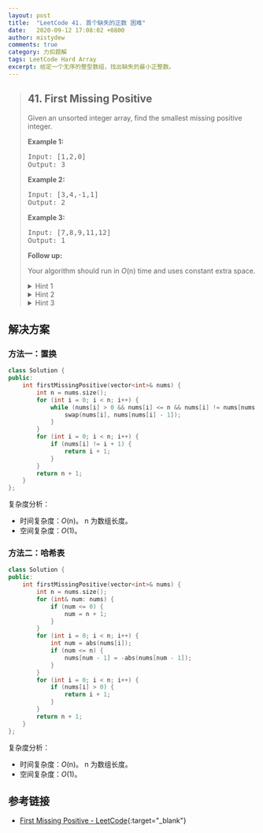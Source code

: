 ```yaml
---
layout: post
title:  "LeetCode 41. 首个缺失的正数 困难"
date:   2020-09-12 17:08:02 +0800
author: mistydew
comments: true
category: 力扣题解
tags: LeetCode Hard Array
excerpt: 给定一个无序的整型数组，找出缺失的最小正整数。
---
```

> ## 41. First Missing Positive
> 
> Given an unsorted integer array, find the smallest missing positive integer.
> 
> **Example 1:**
> 
> <pre>
> Input: [1,2,0]
> Output: 3
> </pre>
> 
> **Example 2:**
> 
> <pre>
> Input: [3,4,-1,1]
> Output: 2
> </pre>
> 
> **Example 3:**
> 
> <pre>
> Input: [7,8,9,11,12]
> Output: 1
> </pre>
> 
> **Follow up:**
> 
> Your algorithm should run in *O*(n) time and uses constant extra space.
> 
> <details>
> <summary>Hint 1</summary>
> Think about how you would solve the problem in non-constant space. Can you
> apply that logic to the existing space?
> </details>
> 
> <details>
> <summary>Hint 2</summary>
> We don't care about duplicates or non-positive integers
> </details>
> 
> <details>
> <summary>Hint 3</summary>
> Remember that O(2n) = O(n)
> </details>

## 解决方案

### 方法一：置换

```cpp
class Solution {
public:
    int firstMissingPositive(vector<int>& nums) {
        int n = nums.size();
        for (int i = 0; i < n; i++) {
            while (nums[i] > 0 && nums[i] <= n && nums[i] != nums[nums[i] - 1]) {
                swap(nums[i], nums[nums[i] - 1]);
            }
        }
        for (int i = 0; i < n; i++) {
            if (nums[i] != i + 1) {
                return i + 1;
            }
        }
        return n + 1;
    }
};
```

复杂度分析：
* 时间复杂度：*O*(n)。
  n 为数组长度。
* 空间复杂度：*O*(1)。

### 方法二：哈希表

```cpp
class Solution {
public:
    int firstMissingPositive(vector<int>& nums) {
        int n = nums.size();
        for (int& num: nums) {
            if (num <= 0) {
                num = n + 1;
            }
        }
        for (int i = 0; i < n; i++) {
            int num = abs(nums[i]);
            if (num <= n) {
                nums[num - 1] = -abs(nums[num - 1]);
            }
        }
        for (int i = 0; i < n; i++) {
            if (nums[i] > 0) {
                return i + 1;
            }
        }
        return n + 1;
    }
};
```

复杂度分析：
* 时间复杂度：*O*(n)。
  n 为数组长度。
* 空间复杂度：*O*(1)。

## 参考链接

* [First Missing Positive - LeetCode](https://leetcode.com/problems/first-missing-positive/){:target="_blank"}
